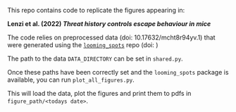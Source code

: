 This repo contains code to replicate the figures appearing in:

**Lenzi et al. (2022) *Threat history controls escape behaviour in mice***

The code relies on preprocessed data (doi: 10.17632/mcht8r94yv.1) that were generated using the [`looming_spots`](https://github.com/stephenlenzi/looming_spots) repo (doi: )

The path to the data `DATA_DIRECTORY` can be set in `shared.py`. 

Once these paths have been correctly set and the `looming_spots` package is available, you can run `plot_all_figures.py`.

This will load the data, plot the figures and print them to pdfs in `figure_path/<todays date>`.
